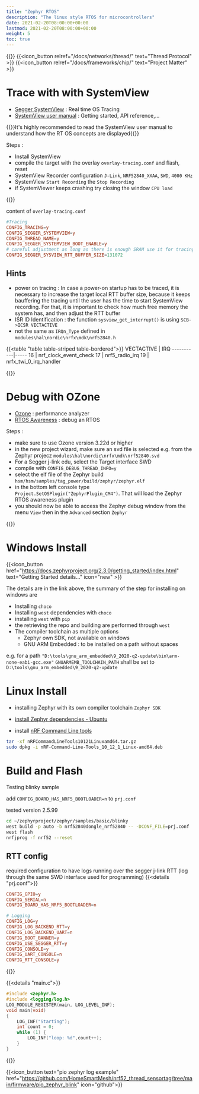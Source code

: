 ```yaml
---
title: "Zephyr RTOS"
description: "The linux style RTOS for microcontrollers"
date: 2021-02-20T08:00:00+00:00
lastmod: 2021-02-20T08:00:00+00:00
weight: 5
toc: true
---
```

{{<load-photoswipe >}}
{{<icon_button relref="/docs/networks/thread/" text="Thread Protocol" >}}
{{<icon_button relref="/docs/frameworks/chip/" text="Project Matter" >}}

# Trace with with SystemView
* [Segger SystemView](https://www.segger.com/products/development-tools/systemview/) : Real time OS Tracing
* [SystemView user manual](https://www.segger.com/downloads/free-utilities/UM08027) : Getting started, API reference,...

{{<hint warning>}}It's highly recommended to read the SystemView user manual to understand how the RT OS concepts are displayed{{</hint>}}

Steps :
* Install SystemView
* compile the target with the overlay `overlay-tracing.conf` and flash, reset
* SystemView Recorder configuration `J-Link`, `NRF52840_XXAA`, `SWD`, `4000 KHz`
* SystemView `Start Recording` the `Stop Recording`
* if SystemViewer keeps crashing try closing the window `CPU load`

{{<gfigure src="/images/zephyr/systemview.webp" width="500px">}}

content of `overlay-tracing.conf`
```conf
#Tracing
CONFIG_TRACING=y
CONFIG_SEGGER_SYSTEMVIEW=y
CONFIG_THREAD_NAME=y
CONFIG_SEGGER_SYSTEMVIEW_BOOT_ENABLE=y
# careful adjustment as long as there is enough SRAM use it for tracing 128 KB
CONFIG_SEGGER_SYSVIEW_RTT_BUFFER_SIZE=131072
```
## Hints
* power on tracing : In case a power-on startup has to be traced, it is necessary to increase the target local RTT buffer size, because it keeps bauffering the tracing until the user has the time to start SystemView recording. For that, it is important to check how much free memory the system has, and then adjust the RTT buffer
* ISR ID Identification : the function `sysview_get_interrupt()` is using `SCB->ICSR VECTACTIVE`
* not the same as `IRQn_Type` defined in `modules\hal\nordic\nrfx\mdk\nrf52840.h`

{{<table "table table-striped table-bordered">}}
VECTACTIVE | IRQ
-----------|-----
16 | nrf_clock_event_check
17 | nrf5_radio_irq
19 | nrfx_twi_0_irq_handler

{{</table>}}


# Debug with OZone
* [Ozone](https://www.segger.com/products/development-tools/ozone-j-link-debugger/) : performance analyzer
* [RTOS Awareness](https://www.segger.com/products/development-tools/ozone-j-link-debugger/technology/rtos-awareness/) : debug an RTOS

Steps :
* make sure to use Ozone version 3.22d or higher
* in the new project wizard, make sure an svd file is selected e.g. from the Zephyr projecz `modules\hal\nordic\nrfx\mdk\nrf52840.svd`
* For a Segger j-link edu, select the Target interface SWD
* compile with `CONFIG_DEBUG_THREAD_INFO=y`
* select the elf file of the Zephyr build `hsm/hsm/samples/tag_power/build/zephyr/zephyr.elf`
* in the bottom left console type `Project.SetOSPlugin("ZephyrPlugin_CM4")`. That will load the Zephyr RTOS awareness plugin
* you should now be able to access the Zephyr debug window from the menu `View` then in the `Advanced` section `Zephyr`

{{<gfigure src="/images/zephyr/ozone_zephyr.png" width="500px">}}

# Windows Install
{{<icon_button href="https://docs.zephyrproject.org/2.3.0/getting_started/index.html" text="Getting Started details..."  icon="new" >}}

The details are in the link above, the summary of the step for installing on windows are
* Installing `choco`
* Installing `west` dependencies with `choco`
* installing `west` with `pip`
* the retrieving the repo and building are performed through `west`
* The compiler toolchain as multiple options
  * Zephyr own SDK, not available on windows
  * GNU ARM Embedded : to be installed on a path without spaces

e.g. for a path `"D:\tools\gnu_arm_embedded\9_2020-q2-update\bin\arm-none-eabi-gcc.exe"` `GNUARMEMB_TOOLCHAIN_PATH` shall be set to `D:\tools\gnu_arm_embedded\9_2020-q2-update`
# Linux Install
* installing Zephyr with its own compiler toolchain `Zephyr SDK`

* [install Zephyr dependencies - Ubuntu](https://developer.nordicsemi.com/nRF_Connect_SDK/doc/latest/zephyr/getting_started/index.html#install-required-tools)
* install [nRF Command Line tools](https://www.nordicsemi.com/Software-and-tools/Development-Tools/nRF-Command-Line-Tools/Download#infotabs)

```bash
tar -xf nRFCommandLineTools10121Linuxamd64.tar.gz
sudo dpkg -i nRF-Command-Line-Tools_10_12_1_Linux-amd64.deb
```
# Build and Flash

Testing blinky sample

add `CONFIG_BOARD_HAS_NRF5_BOOTLOADER=n` to `prj.conf`

tested version 2.5.99
```bash
cd ~/zephyrproject/zephyr/samples/basic/blinky
west build -p auto -b nrf52840dongle_nrf52840 -- -DCONF_FILE=prj.conf
west flash
nrfjprog -f nrf52 --reset
```
## RTT config
required configuration to have logs running over the segger j-link RTT (log through the same SWD interface used for programming)
{{<details "prj.conf">}}
```conf
CONFIG_GPIO=y
CONFIG_SERIAL=n
CONFIG_BOARD_HAS_NRF5_BOOTLOADER=n

# Logging
CONFIG_LOG=y
CONFIG_LOG_BACKEND_RTT=y
CONFIG_LOG_BACKEND_UART=n
CONFIG_BOOT_BANNER=y
CONFIG_USE_SEGGER_RTT=y
CONFIG_CONSOLE=y
CONFIG_UART_CONSOLE=n
CONFIG_RTT_CONSOLE=y
```
{{</details>}}

{{<details "main.c">}}
```C
#include <zephyr.h>
#include <logging/log.h>
LOG_MODULE_REGISTER(main, LOG_LEVEL_INF);
void main(void)
{
	LOG_INF("Starting");
	int count = 0;
	while (1) {
		LOG_INF("loop: %d",count++);
	}
}

```
{{</details>}}

{{<icon_button text="pio zephyr log example" href="https://github.com/HomeSmartMesh/nrf52_thread_sensortag/tree/main/firmware/pio_zephyr_blink" icon="github">}}
